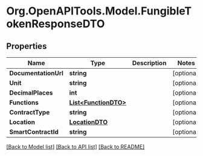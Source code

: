 
# Org.OpenAPITools.Model.FungibleTokenResponseDTO

## Properties

Name | Type | Description | Notes
------------ | ------------- | ------------- | -------------
**DocumentationUrl** | **string** |  | [optional] 
**Unit** | **string** |  | [optional] 
**DecimalPlaces** | **int** |  | [optional] 
**Functions** | [**List&lt;FunctionDTO&gt;**](FunctionDTO.md) |  | [optional] 
**ContractType** | **string** |  | [optional] 
**Location** | [**LocationDTO**](LocationDTO.md) |  | [optional] 
**SmartContractId** | **string** |  | [optional] 

[[Back to Model list]](../README.md#documentation-for-models)
[[Back to API list]](../README.md#documentation-for-api-endpoints)
[[Back to README]](../README.md)

